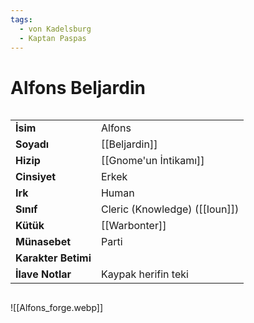 ```yaml
---
tags:
  - von Kadelsburg
  - Kaptan Paspas
---
```


# Alfons Beljardin

<div class="row" markdown>

<div class="column" markdown>

|  |  |
|---|---|
| **İsim** | Alfons |
| **Soyadı** | [[Beljardin]] |
| **Hizip** | [[Gnome'un İntikamı]] |
| **Cinsiyet** | Erkek |
| **Irk** | Human |
| **Sınıf** | Cleric (Knowledge) ([[Ioun]]) |
| **Kütük** | [[Warbonter]] |
| **Münasebet** | Parti |
| **Karakter Betimi** |  |
| **İlave Notlar** | Kaypak herifin teki |

</div>

<div class="column" markdown>

![[Alfons_forge.webp]]

</div>

</div>
